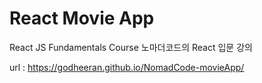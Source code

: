 # React Movie App

React JS Fundamentals Course
노마더코드의 React 입문 강의 

url : https://godheeran.github.io/NomadCode-movieApp/
